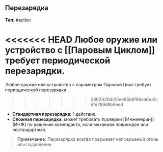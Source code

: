 ## Перезарядка

**Тип:** #action

<<<<<<< HEAD
Любое оружие или устройство с [[Паровым Циклом]] требует периодической перезарядки.
=======
Любое оружие или устройство с параметром Паровой Цикл требует периодической перезарядки.
>>>>>>> 086342fbb05ee85b8f86aa6ea1c6fe789d8b6eed

- **Стандартная перезарядка:** 1 действие.
- **Сложная перезарядка:** может требовать проверки [[Инженерии]] (ИНЖ) по решению коменданта, если механизм поврежден или нестандартный.

> **Примечание:** Перезарядка всегда прерывает непрерывный огонь или подавление.
